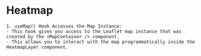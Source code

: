# Heatmap

    1. useMap() Hook Accesses the Map Instance:
    - This hook gives you access to the Leaflet map instance that was created by the <MapContainer /> component.
    - This allows you to interact with the map programmatically inside the HeatmapLayer component.
